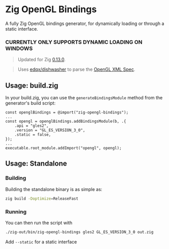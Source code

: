 # Zig OpenGL Bindings
A fully Zig OpenGL bindings generator, for dynamically loading or through a static interface.

### CURRENTLY ONLY SUPPORTS DYNAMIC LOADING ON WINDOWS

> Updated for Zig [0.13.0](https://ziglang.org/download).

> Uses [edqx/dishwasher](https://github.com/edqx/dishwasher) to parse the [OpenGL XML Spec](https://github.com/KhronosGroup/OpenGL-Registry/blob/main/xml/gl.xml).

## Usage: build.zig
In your build.zig, you can use the `generateBindingsModule` method from the generator's build script:
```zig
const openglBindings = @import("zig-opengl-bindings");
...
const opengl = openglBindings.addBindingsModule(b, .{
    .api = "gles2",
    .version = "GL_ES_VERSION_3_0",
    .static = false,
});
...
executable.root_module.addImport("opengl", opengl);
```

## Usage: Standalone
### Building
Building the standalone binary is as simple as:
```sh
zig build -Doptimize=ReleaseFast
```

### Running
You can then run the script with
```sh
./zig-out/bin/zig-opengl-bindings gles2 GL_ES_VERSION_3_0 out.zig
```
Add `--static` for a static interface
